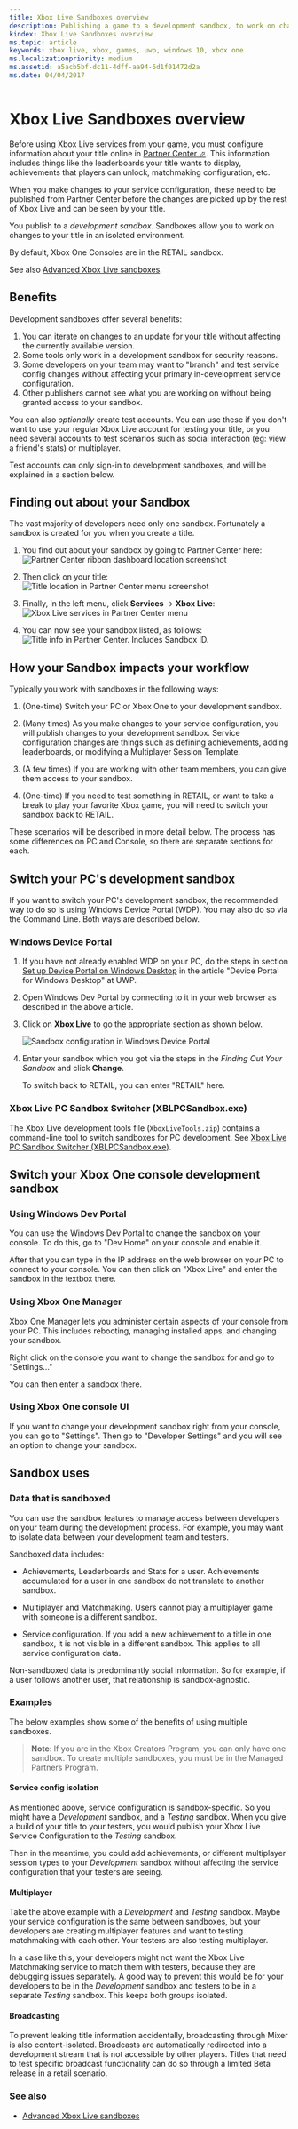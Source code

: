 ```yaml
---
title: Xbox Live Sandboxes overview
description: Publishing a game to a development sandbox, to work on changes to the title in an isolated environment.
kindex: Xbox Live Sandboxes overview
ms.topic: article
keywords: xbox live, xbox, games, uwp, windows 10, xbox one
ms.localizationpriority: medium
ms.assetid: a5acb5bf-dc11-4dff-aa94-6d1f01472d2a
ms.date: 04/04/2017
---
```




# Xbox Live Sandboxes overview

Before using Xbox Live services from your game, you must configure information about your title online in <a href="https://partner.microsoft.com/dashboard" target="_blank">Partner Center &#11008;</a>.
This information includes things like the leaderboards your title wants to display, achievements that players can unlock, matchmaking configuration, etc.

When you make changes to your service configuration, these need to be published from Partner Center before the changes are picked up by the rest of Xbox Live and can be seen by your title.

You publish to a *development sandbox*.
Sandboxes allow you to work on changes to your title in an isolated environment.

By default, Xbox One Consoles <!--and Windows 10 PCs--> are in the RETAIL sandbox.

See also [Advanced Xbox Live sandboxes](live-advanced-sandboxes.md).


## Benefits

Development sandboxes offer several benefits:

1. You can iterate on changes to an update for your title without affecting the currently available version.
2. Some tools only work in a development sandbox for security reasons.
3. Some developers on your team may want to "branch" and test service config changes without affecting your primary in-development service configuration.
4. Other publishers cannot see what you are working on without being granted access to your sandbox.

You can also _optionally_ create test accounts.
You can use these if you don't want to use your regular Xbox Live account for testing your title, or you need several accounts to test scenarios such as social interaction (eg: view a friend's stats) or multiplayer.

Test accounts can only sign-in to development sandboxes, and will be explained in a section below.


## Finding out about your Sandbox

The vast majority of developers need only one sandbox.
Fortunately a sandbox is created for you when you create a title.

<!--
The below steps and captures were modified in the chm copy of this article.
Need to specify whether these steps and captures are for Managed Partners or Creators.
-->

1. You find out about your sandbox by going to Partner Center here:
![Partner Center ribbon dashboard location screenshot](live-setup-sandbox-images/first_xbltitle_dashboard.png)

1. Then click on your title:
![Title location in Partner Center menu screenshot](../../images/getting_started/first_xbltitle_dashboard_overview.png)

1. Finally, in the left menu, click **Services** -> **Xbox Live**:
![Xbox Live services in Partner Center menu](live-setup-sandbox-images/first_xbltitle_leftnav.png)

1. You can now see your sandbox listed, as follows:
![Title info in Partner Center. Includes Sandbox ID.](../../images/getting_started/devcenter_sandbox_id.png)


## How your Sandbox impacts your workflow

Typically you work with sandboxes in the following ways:

1. (One-time) Switch your PC or Xbox One to your development sandbox.

2. (Many times) As you make changes to your service configuration, you will publish changes to your development sandbox. Service configuration changes are things such as defining achievements, adding leaderboards, or modifying a Multiplayer Session Template.

3. (A few times) If you are working with other team members, you can give them access to your sandbox.

4. (One-time) If you need to test something in RETAIL, or want to take a break to play your favorite Xbox game, you will need to switch your sandbox back to RETAIL.

These scenarios will be described in more detail below.
The process has some differences on PC and Console, so there are separate sections for each.


## Switch your PC's development sandbox

If you want to switch your PC's development sandbox, the recommended way to do so is using Windows Device Portal (WDP).
You may also do so via the Command Line.
Both ways are described below.


### Windows Device Portal

1. If you have not already enabled WDP on your PC, do the steps in section [Set up Device Portal on Windows Desktop](https://docs.microsoft.com/windows/uwp/debug-test-perf/device-portal-desktop#set-up-device-portal-on-windows-desktop) in the article "Device Portal for Windows Desktop" at UWP.

2. Open Windows Dev Portal by connecting to it in your web browser as described in the above article.

3. Click on **Xbox Live** to go the appropriate section as shown below.

   ![Sandbox configuration in Windows Device Portal](../../images/getting_started/wdp_switch_sandbox.png)

4. Enter your sandbox which you got via the steps in the *Finding Out Your Sandbox* and click **Change**.

   To switch back to RETAIL, you can enter "RETAIL" here.


### Xbox Live PC Sandbox Switcher (XBLPCSandbox.exe)

The Xbox Live development tools file (`XboxLiveTools.zip`) contains a command-line tool to switch sandboxes for PC development.
See [Xbox Live PC Sandbox Switcher (XBLPCSandbox.exe)](../services-tools/live-pc-sandbox-switcher.md).


## Switch your Xbox One console development sandbox


### Using Windows Dev Portal

You can use the Windows Dev Portal to change the sandbox on your console.
To do this, go to "Dev Home" on your console and enable it.

After that you can type in the IP address on the web browser on your PC to connect to your console.
You can then click on "Xbox Live" and enter the sandbox in the textbox there.


### Using Xbox One Manager

Xbox One Manager lets you administer certain aspects of your console from your PC.
This includes rebooting, managing installed apps, and changing your sandbox.

Right click on the console you want to change the sandbox for and go to "Settings..."

You can then enter a sandbox there.


### Using Xbox One console UI

If you want to change your development sandbox right from your console, you can go to "Settings".
Then go to "Developer Settings" and you will see an option to change your sandbox.


## Sandbox uses


### Data that is sandboxed

You can use the sandbox features to manage access between developers on your team during the development process.
For example, you may want to isolate data between your development team and testers.

Sandboxed data includes:

- Achievements, Leaderboards and Stats for a user. Achievements accumulated for a user in one sandbox do not translate to another sandbox.

- Multiplayer and Matchmaking. Users cannot play a multiplayer game with someone is a different sandbox.

- Service configuration. If you add a new achievement to a title in one sandbox, it is not visible in a different sandbox. This applies to all service configuration data.

Non-sandboxed data is predominantly social information.
So for example, if a user follows another user, that relationship is sandbox-agnostic.


### Examples

The below examples show some of the benefits of using multiple sandboxes.

> **Note**: If you are in the Xbox Creators Program, you can only have one sandbox. To create multiple sandboxes, you must be in the Managed Partners Program.


#### Service config isolation

As mentioned above, service configuration is sandbox-specific.
So you might have a *Development* sandbox, and a *Testing* sandbox.
When you give a build of your title to your testers, you would publish your Xbox Live Service Configuration to the *Testing* sandbox.

Then in the meantime, you could add achievements, or different multiplayer session types to your *Development* sandbox without affecting the service configuration that your testers are seeing.


#### Multiplayer

Take the above example with a *Development* and *Testing* sandbox.
Maybe your service configuration is the same between sandboxes, but your developers are creating multiplayer features and want to testing matchmaking with each other.
Your testers are also testing multiplayer.

In a case like this, your developers might not want the Xbox Live Matchmaking service to match them with testers, because they are debugging issues separately.
A good way to prevent this would be for your developers to be in the *Development* sandbox and testers to be in a separate *Testing* sandbox.
This keeps both groups isolated.


#### Broadcasting

To prevent leaking title information accidentally, broadcasting through Mixer is also content-isolated.
Broadcasts are automatically redirected into a development stream that is not accessible by other players.
Titles that need to test specific broadcast functionality can do so through a limited Beta release in a retail scenario.


### See also

* [Advanced Xbox Live sandboxes](live-advanced-sandboxes.md)
